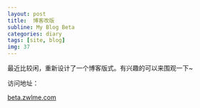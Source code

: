 ```yaml
---
layout: post
title:  博客改版
subline: My Blog Beta
categories: diary
tags: [site, blog]
img: 37
---
```


最近比较闲，重新设计了一个博客版式。有兴趣的可以来围观一下~

访问地址：

[beta.zwlme.com](http://beta.zwlme.com)